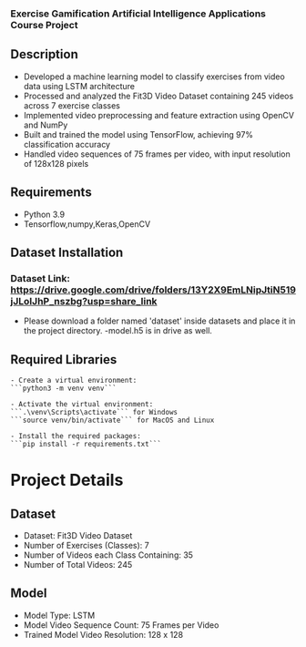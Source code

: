 
### Exercise Gamification Artificial Intelligence Applications Course Project


## Description

- Developed a machine learning model to classify exercises from video data using LSTM architecture
- Processed and analyzed the Fit3D Video Dataset containing 245 videos across 7 exercise classes
- Implemented video preprocessing and feature extraction using OpenCV and NumPy
- Built and trained the model using TensorFlow, achieving 97% classification accuracy
- Handled video sequences of 75 frames per video, with input resolution of 128x128 pixels

## Requirements
  - Python 3.9
  - Tensorflow,numpy,Keras,OpenCV

## Dataset Installation
  ### Dataset Link: https://drive.google.com/drive/folders/13Y2X9EmLNipJtiN519jJLoIJhP_nszbg?usp=share_link
  - Please download  a folder named 'dataset' inside datasets and place it in the project directory.
	-model.h5 is in drive as well.

## Required Libraries
    - Create a virtual environment:
	```python3 -m venv venv```

	- Activate the virtual environment:
	```.\venv\Scripts\activate``` for Windows
	```source venv/bin/activate``` for MacOS and Linux

	- Install the required packages:
	```pip install -r requirements.txt```




# Project Details
## Dataset
  - Dataset: Fit3D Video Dataset
  - Number of Exercises (Classes): 7
  - Number of Videos each Class Containing: 35
  - Number of Total Videos: 245

## Model
  - Model Type: LSTM
  - Model Video Sequence Count: 75 Frames per Video
  - Trained Model Video Resolution: 128 x 128
